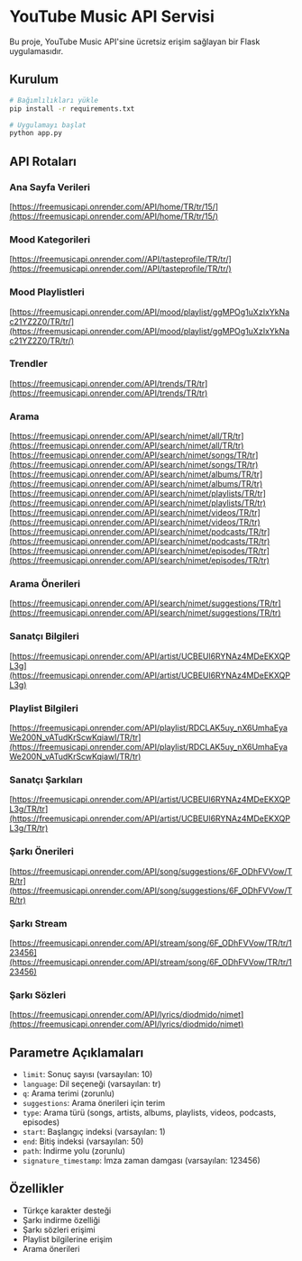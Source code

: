 # YouTube Music API Servisi

Bu proje, YouTube Music API'sine ücretsiz erişim sağlayan bir Flask uygulamasıdır.

## Kurulum

```bash
# Bağımlılıkları yükle
pip install -r requirements.txt

# Uygulamayı başlat
python app.py
```

## API Rotaları

### Ana Sayfa Verileri 

[https://freemusicapi.onrender.com/API/home/TR/tr/15/](https://freemusicapi.onrender.com/API/home/TR/tr/15/)


### Mood Kategorileri

[https://freemusicapi.onrender.com//API/tasteprofile/TR/tr/](https://freemusicapi.onrender.com//API/tasteprofile/TR/tr/)


### Mood Playlistleri

[https://freemusicapi.onrender.com/API/mood/playlist/ggMPOg1uXzIxYkNac21YZ2Z0/TR/tr/](https://freemusicapi.onrender.com/API/mood/playlist/ggMPOg1uXzIxYkNac21YZ2Z0/TR/tr/)


### Trendler

[https://freemusicapi.onrender.com/API/trends/TR/tr](https://freemusicapi.onrender.com/API/trends/TR/tr)


### Arama

[https://freemusicapi.onrender.com/API/search/nimet/all/TR/tr](https://freemusicapi.onrender.com/API/search/nimet/all/TR/tr)
[https://freemusicapi.onrender.com/API/search/nimet/songs/TR/tr](https://freemusicapi.onrender.com/API/search/nimet/songs/TR/tr)
[https://freemusicapi.onrender.com/API/search/nimet/albums/TR/tr](https://freemusicapi.onrender.com/API/search/nimet/albums/TR/tr)
[https://freemusicapi.onrender.com/API/search/nimet/playlists/TR/tr](https://freemusicapi.onrender.com/API/search/nimet/playlists/TR/tr)
[https://freemusicapi.onrender.com/API/search/nimet/videos/TR/tr](https://freemusicapi.onrender.com/API/search/nimet/videos/TR/tr)
[https://freemusicapi.onrender.com/API/search/nimet/podcasts/TR/tr](https://freemusicapi.onrender.com/API/search/nimet/podcasts/TR/tr)
[https://freemusicapi.onrender.com/API/search/nimet/episodes/TR/tr](https://freemusicapi.onrender.com/API/search/nimet/episodes/TR/tr)



### Arama Önerileri

[https://freemusicapi.onrender.com/API/search/nimet/suggestions/TR/tr](https://freemusicapi.onrender.com/API/search/nimet/suggestions/TR/tr)


### Sanatçı Bilgileri

[https://freemusicapi.onrender.com/API/artist/UCBEUl6RYNAz4MDeEKXQPL3g](https://freemusicapi.onrender.com/API/artist/UCBEUl6RYNAz4MDeEKXQPL3g)


### Playlist Bilgileri

[https://freemusicapi.onrender.com/API/playlist/RDCLAK5uy_nX6UmhaEyaWe200N_vATudKrScwKqiawI/TR/tr](https://freemusicapi.onrender.com/API/playlist/RDCLAK5uy_nX6UmhaEyaWe200N_vATudKrScwKqiawI/TR/tr)


### Sanatçı Şarkıları

[https://freemusicapi.onrender.com/API/artist/UCBEUl6RYNAz4MDeEKXQPL3g/TR/tr](https://freemusicapi.onrender.com/API/artist/UCBEUl6RYNAz4MDeEKXQPL3g/TR/tr)


### Şarkı Önerileri

[https://freemusicapi.onrender.com/API/song/suggestions/6F_ODhFVVow/TR/tr](https://freemusicapi.onrender.com/API/song/suggestions/6F_ODhFVVow/TR/tr)


### Şarkı Stream

[https://freemusicapi.onrender.com/API/stream/song/6F_ODhFVVow/TR/tr/123456](https://freemusicapi.onrender.com/API/stream/song/6F_ODhFVVow/TR/tr/123456)


### Şarkı Sözleri

[https://freemusicapi.onrender.com/API/lyrics/diodmido/nimet](https://freemusicapi.onrender.com/API/lyrics/diodmido/nimet)


## Parametre Açıklamaları

- `limit`: Sonuç sayısı (varsayılan: 10)
- `language`: Dil seçeneği (varsayılan: tr)
- `q`: Arama terimi (zorunlu)
- `suggestions`: Arama önerileri için terim
- `type`: Arama türü (songs, artists, albums, playlists, videos, podcasts, episodes)
- `start`: Başlangıç indeksi (varsayılan: 1)
- `end`: Bitiş indeksi (varsayılan: 50)
- `path`: İndirme yolu (zorunlu)
- `signature_timestamp`: İmza zaman damgası (varsayılan: 123456)

## Özellikler

- Türkçe karakter desteği
- Şarkı indirme özelliği
- Şarkı sözleri erişimi
- Playlist bilgilerine erişim
- Arama önerileri 
